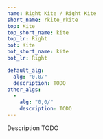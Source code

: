 ```yaml
---
name: Right Kite / Right Kite
short_name: rkite_rkite
top: Kite
top_short_name: kite
top_lr: Right
bot: Kite
bot_short_name: kite
bot_lr: Right

default_alg:
  alg: "0,0/"
  description: TODO
other_algs:
  -
    alg: "0,0/"
    description: TODO
---
```


Description TODO

